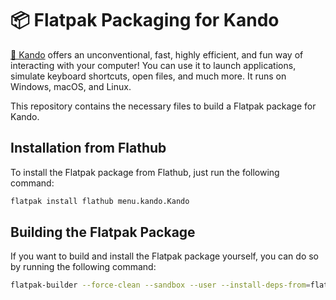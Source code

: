 # 📦 Flatpak Packaging for Kando

[🌸 Kando](https://kando.menu/) offers an unconventional, fast, highly efficient, and fun way of interacting with your computer!
You can use it to launch applications, simulate keyboard shortcuts, open files, and much more.
It runs on Windows, macOS, and Linux.

This repository contains the necessary files to build a Flatpak package for Kando.

## Installation from Flathub

To install the Flatpak package from Flathub, just run the following command:

```bash
flatpak install flathub menu.kando.Kando
```

## Building the Flatpak Package

If you want to build and install the Flatpak package yourself, you can do so by running the following command:

```bash
flatpak-builder --force-clean --sandbox --user --install-deps-from=flathub --repo=repo --install builddir menu.kando.Kando.yml
```
